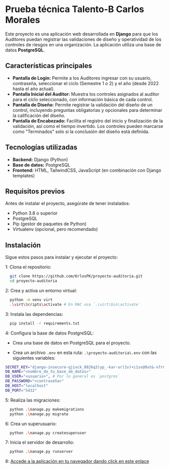 # Prueba técnica Talento-B Carlos Morales

Este proyecto es una aplicación web desarrollada en **Django** para que los Auditores puedan registrar las validaciones de diseño y operatividad de los controles de riesgos en una organización. La aplicación utiliza una base de datos **PostgreSQL**.

## Características principales

- **Pantalla de Login:** Permite a los Auditores ingresar con su usuario, contraseña, seleccionar el ciclo (Semestre 1 o 2) y el año (desde 2022 hasta el año actual).
- **Pantalla Inicial del Auditor:** Muestra los controles asignados al auditor para el ciclo seleccionado, con información básica de cada control.
- **Pantalla de Diseño:** Permite registrar la validación del diseño de un control, incluyendo preguntas obligatorias y opcionales para determinar la calificación del diseño.
- **Pantalla de Encabezado:** Facilita el registro del inicio y finalización de la validación, así como el tiempo invertido. Los controles pueden marcarse como "Terminados" solo si la conclusión del diseño está definida.

## Tecnologías utilizadas

- **Backend:** Django (Python)
- **Base de datos:** PostgreSQL
- **Frontend:** HTML, TailwindCSS, JavaScript (en combinación con Django templates)

## Requisitos previos

Antes de instalar el proyecto, asegúrate de tener instalados:

- Python 3.8 o superior
- PostgreSQL
- Pip (gestor de paquetes de Python)
- Virtualenv (opcional, pero recomendado)

## Instalación

Sigue estos pasos para instalar y ejecutar el proyecto:

1: Clona el repositorio:

``` bash
  git clone https://github.com/KrlosPK/proyecto-auditoria.git
  cd proyecto-auditoria
```

2: Crea y activa un entorno virtual:

``` bash
  python -m venv virt
  .\virt\Scripts\activate # En MAC usa `.\virt\bin\activate`
```

3: Instala las dependencias:

``` bash
  pip install -r requirements.txt
```

4: Configura la base de datos PostgreSQL:

- Crea una base de datos en PostgreSQL para el proyecto.

- Crea un archivo ```.env``` en esta ruta: ```.\proyecto-auditoria\.env``` con las siguientes variables:

``` bash
SECRET_KEY="django-insecure-qjivck_8826q3)yp_-kar-ur)1v)+i1sv@9ut&-n7r856ocyus"
DB_NAME="<nombre_de_tu_base_de_datos>"
DB_USER="<usuario>", # Por lo general es `postgres`
DB_PASSWORD="<contraseña>"
DB_HOST="localhost"
DB_PORT="5432"
```

5: Realiza las migraciones:

``` bash
  python .\manage.py makemigrations
  python .\manage.py migrate
```

6: Crea un superusuario:

``` bash
  python .\manage.py createsuperuser
```

7: Inicia el servidor de desarrollo:

``` bash
  python .\manage.py runserver
```

8: [Accede a la aplicación en tu navegador dando click en este enlace](http://127.0.0.1:8000)
